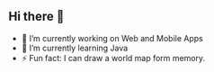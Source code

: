 ## Hi there 👋

- 🔭 I’m currently working on Web and Mobile Apps
- 🌱 I’m currently learning Java
- ⚡ Fun fact: I can draw a world map form memory.

